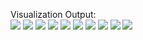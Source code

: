 Visualization Output:  \
![](../images/2024-08-22-15-10-50_folder.jpg)
![](../images/2024-08-22-15-12-50_folder.jpg)
![](../images/2024-08-22-15-16-10_folder.jpg)
![](../images/2024-08-22-15-16-26_folder.jpg)
![](../images/2024-08-22-15-17-32_folder.jpg)
![](../images/2024-08-22-15-32-26_folder.jpg)
![](../images/2024-08-22-15-35-05_folder.jpg)
![](../images/2024-08-22-15-44-52_folder.jpg)
![](../images/2024-08-22-15-45-32_folder.jpg)
![](../images/2024-08-22-15-47-07_folder.jpg)
